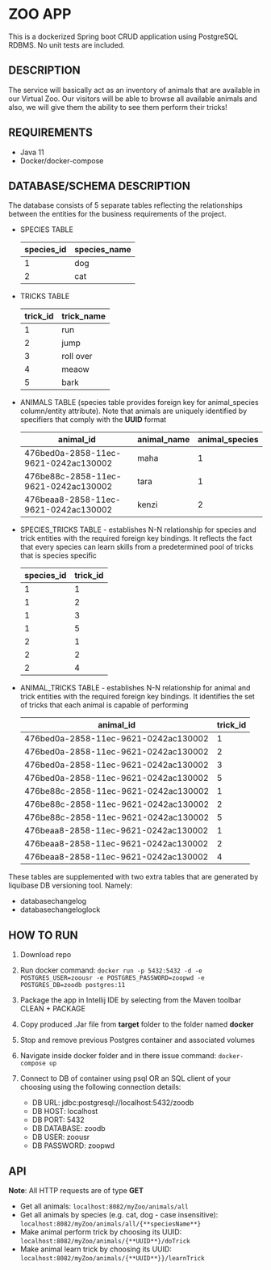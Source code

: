 # ZOO APP

This is a dockerized Spring boot CRUD application using PostgreSQL RDBMS. No unit tests are included. 


## DESCRIPTION

The service will basically act as an inventory of animals that are available in our Virtual Zoo. Our visitors will be able to browse all available animals and also, we will give them the ability to see them perform their tricks!


## REQUIREMENTS

- Java 11
- Docker/docker-compose

## DATABASE/SCHEMA DESCRIPTION

The database consists of 5 separate tables reflecting the relationships between the entities for the business requirements of the project.

- SPECIES TABLE
   ​	

   | species_id | species_name |
   | ---------- | ------------ |
   | 1          | dog          |
   | 2          | cat          |

- TRICKS TABLE

   
   | trick_id | trick_name |
   | -------- | ---------- |
   | 1        | run        |
   | 2        | jump       |
   | 3        | roll over  |
   | 4        | meaow      |
   | 5        | bark       |

- ANIMALS TABLE (species table provides foreign key for animal_species column/entity attribute). Note that animals are uniquely identified by specifiers that comply with the **UUID** format


   | animal_id                            | animal_name | animal_species |
   | ------------------------------------ | ----------- | -------------- |
   | 476bed0a-2858-11ec-9621-0242ac130002 | maha        | 1              |
   | 476be88c-2858-11ec-9621-0242ac130002 | tara        | 1              |
   | 476beaa8-2858-11ec-9621-0242ac130002 | kenzi       | 2              |

- SPECIES_TRICKS TABLE - establishes N-N relationship for species and trick entities with the required foreign key bindings. It reflects the fact that every species can learn skills from a predetermined pool of tricks that is species specific


   | species_id | trick_id |
   | ---------- | -------- |
   | 1          | 1        |
   | 1          | 2        |
   | 1          | 3        |
   | 1          | 5        |
   | 2          | 1        |
   | 2          | 2        |
   | 2          | 4        |

- ANIMAL_TRICKS TABLE - establishes N-N relationship for animal and trick entities with the required foreign key bindings. It identifies the set of tricks that each animal is capable of performing  


   | animal_id                            | trick_id |
   | ------------------------------------ | -------- |
   | 476bed0a-2858-11ec-9621-0242ac130002 | 1        |
   | 476bed0a-2858-11ec-9621-0242ac130002 | 2        |
   | 476bed0a-2858-11ec-9621-0242ac130002 | 3        |
   | 476bed0a-2858-11ec-9621-0242ac130002 | 5        |
   | 476be88c-2858-11ec-9621-0242ac130002 | 1        |
   | 476be88c-2858-11ec-9621-0242ac130002 | 2        |
   | 476be88c-2858-11ec-9621-0242ac130002 | 5        |
   | 476beaa8-2858-11ec-9621-0242ac130002 | 1        |
   | 476beaa8-2858-11ec-9621-0242ac130002 | 2        |
   | 476beaa8-2858-11ec-9621-0242ac130002 | 4        |

   


These tables are supplemented with two extra tables that are generated by liquibase DB versioning tool. Namely:

- databasechangelog  
- databasechangeloglock  


## HOW TO RUN

1. Download repo

2. Run docker command:  `docker run -p 5432:5432 -d -e POSTGRES_USER=zoousr -e POSTGRES_PASSWORD=zoopwd -e POSTGRES_DB=zoodb postgres:11`

3. Package the app in Intellij IDE by selecting from the Maven toolbar CLEAN + PACKAGE

4. Copy produced .Jar file from **target** folder to the folder named **docker**

5. Stop and remove previous Postgres container and associated volumes

6. Navigate inside docker folder and in there issue command: `docker-compose up`

7. Connect to DB of container using psql OR an SQL client of your choosing using the following connection details:

    - DB URL: jdbc:postgresql://localhost:5432/zoodb
    - DB HOST: localhost
    - DB PORT: 5432
    - DB DATABASE: zoodb
    - DB USER: zoousr
    - DB PASSWORD: zoopwd 



## API

**Note**: All HTTP requests are of type **GET**

- Get all animals: `localhost:8082/myZoo/animals/all`
- Get all animals by species (e.g. cat, dog - case insensitive): `localhost:8082/myZoo/animals/all/{**speciesName**}`
- Make animal perform trick by choosing its UUID: `localhost:8082/myZoo/animals/{**UUID**}/doTrick`
- Make animal learn trick by choosing its UUID: `localhost:8082/myZoo/animals/{**UUID**}}/learnTrick`